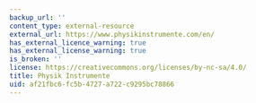 ```yaml
---
backup_url: ''
content_type: external-resource
external_url: https://www.physikinstrumente.com/en/
has_external_licence_warning: true
has_external_license_warning: true
is_broken: ''
license: https://creativecommons.org/licenses/by-nc-sa/4.0/
title: Physik Instrumente
uid: af21fbc6-fc5b-4727-a722-c9295bc78866
---
```

